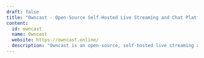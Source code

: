 ```yaml
---
draft: false
title: "Owncast - Open-Source Self-Hosted Live Streaming and Chat Platform for Total Control"
content:
  id: owncast
  name: Owncast
  website: https://owncast.online/
  description: "Owncast is an open-source, self-hosted live streaming and chat platform that gives you full control over your content, interface, and audience, providing a decentralized alternative to mainstream streaming services."
---
```

